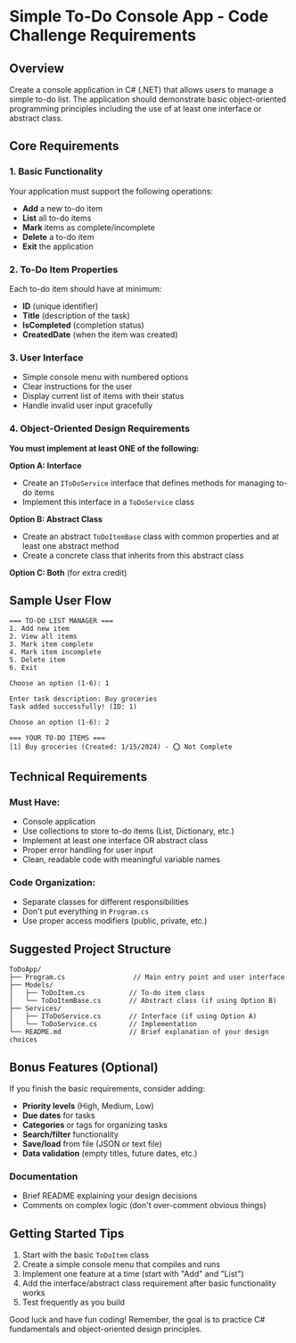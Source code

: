# Simple To-Do Console App - Code Challenge Requirements

## Overview
Create a console application in C# (.NET) that allows users to manage a simple to-do list. The application should demonstrate basic object-oriented programming principles including the use of at least one interface or abstract class.

## Core Requirements

### 1. Basic Functionality
Your application must support the following operations:
- **Add** a new to-do item
- **List** all to-do items
- **Mark** items as complete/incomplete
- **Delete** a to-do item
- **Exit** the application

### 2. To-Do Item Properties
Each to-do item should have at minimum:
- **ID** (unique identifier)
- **Title** (description of the task)
- **IsCompleted** (completion status)
- **CreatedDate** (when the item was created)

### 3. User Interface
- Simple console menu with numbered options
- Clear instructions for the user
- Display current list of items with their status
- Handle invalid user input gracefully

### 4. Object-Oriented Design Requirements
**You must implement at least ONE of the following:**

**Option A: Interface**
- Create an `IToDoService` interface that defines methods for managing to-do items
- Implement this interface in a `ToDoService` class

**Option B: Abstract Class**
- Create an abstract `ToDoItemBase` class with common properties and at least one abstract method
- Create a concrete class that inherits from this abstract class

**Option C: Both** (for extra credit)

## Sample User Flow
```
=== TO-DO LIST MANAGER ===
1. Add new item
2. View all items
3. Mark item complete
4. Mark item incomplete
5. Delete item
6. Exit

Choose an option (1-6): 1

Enter task description: Buy groceries
Task added successfully! (ID: 1)

Choose an option (1-6): 2

=== YOUR TO-DO ITEMS ===
[1] Buy groceries (Created: 1/15/2024) - ⭕ Not Complete
```

## Technical Requirements

### Must Have:
- Console application
- Use collections to store to-do items (List, Dictionary, etc.)
- Implement at least one interface OR abstract class
- Proper error handling for user input
- Clean, readable code with meaningful variable names

### Code Organization:
- Separate classes for different responsibilities
- Don't put everything in `Program.cs`
- Use proper access modifiers (public, private, etc.)

## Suggested Project Structure
```
ToDoApp/
├── Program.cs                 // Main entry point and user interface
├── Models/
│   ├── ToDoItem.cs           // To-do item class
│   └── ToDoItemBase.cs       // Abstract class (if using Option B)
├── Services/
│   ├── IToDoService.cs       // Interface (if using Option A)
│   └── ToDoService.cs        // Implementation
└── README.md                 // Brief explanation of your design choices
```

## Bonus Features (Optional)
If you finish the basic requirements, consider adding:
- **Priority levels** (High, Medium, Low)
- **Due dates** for tasks
- **Categories** or tags for organizing tasks
- **Search/filter** functionality
- **Save/load** from file (JSON or text file)
- **Data validation** (empty titles, future dates, etc.)

### Documentation
- Brief README explaining your design decisions
- Comments on complex logic (don't over-comment obvious things)

## Getting Started Tips
1. Start with the basic `ToDoItem` class
2. Create a simple console menu that compiles and runs
3. Implement one feature at a time (start with "Add" and "List")
4. Add the interface/abstract class requirement after basic functionality works
5. Test frequently as you build

Good luck and have fun coding! Remember, the goal is to practice C# fundamentals and object-oriented design principles.